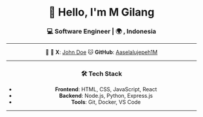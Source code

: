 <div align="center">

# 👋 Hello, I'm M Gilang

### 💻 **Software Engineer** | 🌍 **, Indonesia**

---

📧
🔗 **X**: [John Doe]([https://www.linkedin.com/in/johndoe](https://x.com/itsplutoheree?t=8XXg34PZRr0phU-5ayq1fA&s=09))  
🐱 **GitHub**: [Aaselalujepeh1M](https://github.com/Aaselalujepeh1M)

---

### 🛠️ **Tech Stack**
- **Frontend**: HTML, CSS, JavaScript, React
- **Backend**: Node.js, Python, Express.js
- **Tools**: Git, Docker, VS Code

---


</div>
